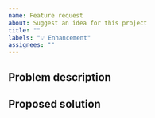 ```yaml
---
name: Feature request
about: Suggest an idea for this project
title: ""
labels: "💡 Enhancement"
assignees: ""
---
```


## Problem description

<!-- Is your feature request related to a problem? Please provide a clear and
concise description of what the problem is. [Example: "I'm always frustrated
when ..." -->

## Proposed solution

<!-- Describe the solution you'd want to happen. -->

<!-- Are there alternatives you have considered? -->

<!-- Additional context: -->
<!-- Add any other context or screenshots about the feature -->
